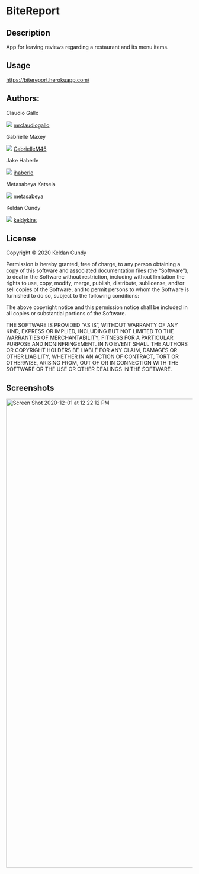 # BiteReport

## Description

App for leaving reviews regarding a restaurant and its menu items.

## Usage

https://bitereport.herokuapp.com/

## Authors:

Claudio Gallo

![](http://i.imgur.com/9I6NRUm.png)
[mrclaudiogallo](http://github.com/mrclaudiogallo)

Gabrielle Maxey

![](http://i.imgur.com/9I6NRUm.png)
[GabrielleM45](http://github.com/GabrielleM45)

Jake Haberle

![](http://i.imgur.com/9I6NRUm.png)
[jhaberle](http://github.com/jhaberle)

Metasabeya Ketsela

![](http://i.imgur.com/9I6NRUm.png)
[metasabeya](http://github.com/metasabeya)

Keldan Cundy

![](http://i.imgur.com/9I6NRUm.png)
[keldykins](http://github.com/keldykins)

## License
  
Copyright © 2020 Keldan Cundy

Permission is hereby granted, free of charge, to any person obtaining a copy of this software and associated documentation files (the “Software”), to deal in the Software without restriction, including without limitation the rights to use, copy, modify, merge, publish, distribute, sublicense, and/or sell copies of the Software, and to permit persons to whom the Software is furnished to do so, subject to the following conditions:

The above copyright notice and this permission notice shall be included in all copies or substantial portions of the Software.

THE SOFTWARE IS PROVIDED “AS IS”, WITHOUT WARRANTY OF ANY KIND, EXPRESS OR IMPLIED, INCLUDING BUT NOT LIMITED TO THE WARRANTIES OF MERCHANTABILITY, FITNESS FOR A PARTICULAR PURPOSE AND NONINFRINGEMENT. IN NO EVENT SHALL THE AUTHORS OR COPYRIGHT HOLDERS BE LIABLE FOR ANY CLAIM, DAMAGES OR OTHER LIABILITY, WHETHER IN AN ACTION OF CONTRACT, TORT OR OTHERWISE, ARISING FROM, OUT OF OR IN CONNECTION WITH THE SOFTWARE OR THE USE OR OTHER DEALINGS IN THE SOFTWARE.

## Screenshots

<img width="1266" alt="Screen Shot 2020-12-01 at 12 22 12 PM" src="https://user-images.githubusercontent.com/66789135/100786801-e3eae100-33cf-11eb-9712-9df888aea569.png">
